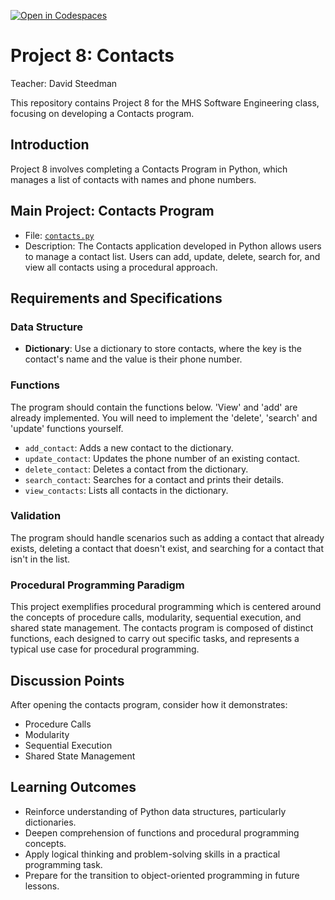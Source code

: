 [![Open in Codespaces](https://classroom.github.com/assets/launch-codespace-2972f46106e565e64193e422d61a12cf1da4916b45550586e14ef0a7c637dd04.svg)](https://classroom.github.com/open-in-codespaces?assignment_repo_id=19461083)
# Project 8: Contacts

Teacher: David Steedman

This repository contains Project 8 for the MHS Software Engineering class, focusing on developing a Contacts program.

## Introduction
Project 8 involves completing a Contacts Program in Python, which manages a list of contacts with names and phone numbers.

## Main Project: Contacts Program
- File: [`contacts.py`](contacts.py)
- Description: The Contacts application developed in Python allows users to manage a contact list. Users can add, update, delete, search for, and view all contacts using a procedural approach.

## Requirements and Specifications

### Data Structure
- **Dictionary**: Use a dictionary to store contacts, where the key is the contact's name and the value is their phone number.

### Functions
The program should contain the functions below. 'View' and 'add' are already implemented. You will need to implement the 'delete', 'search' and 'update' functions yourself.
- `add_contact`: Adds a new contact to the dictionary.
- `update_contact`: Updates the phone number of an existing contact.
- `delete_contact`: Deletes a contact from the dictionary.
- `search_contact`: Searches for a contact and prints their details.
- `view_contacts`: Lists all contacts in the dictionary.


### Validation
The program should handle scenarios such as adding a contact that already exists, deleting a contact that doesn't exist, and searching for a contact that isn't in the list.

### Procedural Programming Paradigm
This project exemplifies procedural programming which is centered around the concepts of procedure calls, modularity, sequential execution, and shared state management. The contacts program is composed of distinct functions, each designed to carry out specific tasks, and represents a typical use case for procedural programming.

## Discussion Points
After opening the contacts program, consider how it demonstrates:
- Procedure Calls
- Modularity
- Sequential Execution
- Shared State Management

## Learning Outcomes
- Reinforce understanding of Python data structures, particularly dictionaries.
- Deepen comprehension of functions and procedural programming concepts.
- Apply logical thinking and problem-solving skills in a practical programming task.
- Prepare for the transition to object-oriented programming in future lessons.